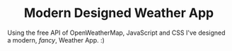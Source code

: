 <h1 align="center">
  Modern Designed Weather App
</h1>

Using the free API of OpenWeatherMap, JavaScript and CSS I've designed a modern, *fancy*, Weather App. :)
